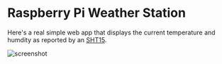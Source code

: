 # Raspberry Pi Weather Station

Here's a real simple web app that displays the current temperature
and humdity as reported by an [SHT15](https://www.sparkfun.com/products/8257).

![screenshot](http://cannikin.github.com/pi_weather/screen.png)
